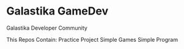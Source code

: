 # Galastika GameDev
Galastika Developer Community

This Repos Contain:
Practice Project
Simple Games
Simple Program
